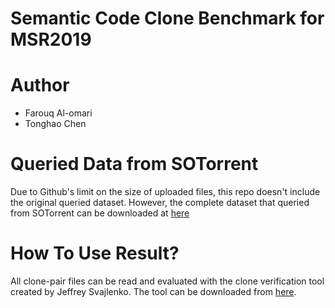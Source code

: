 Semantic Code Clone Benchmark for MSR2019
=========================================

Author
======
- Farouq Al-omari
- Tonghao Chen

Queried Data from SOTorrent
===========================
Due to Github's limit on the size of uploaded files, this repo doesn't include the original queried dataset. However, the complete dataset that queried from SOTorrent can be downloaded at [here](https://drive.google.com/drive/folders/1uQlOn0nNc2nLEk2Gho7xmSs2fZ7L_hbc?usp=sharing)

How To Use Result?
==================
All clone-pair files can be read and evaluated with the clone verification tool created by Jeffrey Svajlenko. The tool can be downloaded from [here](https://github.com/jeffsvajlenko/BigCloneEval).
